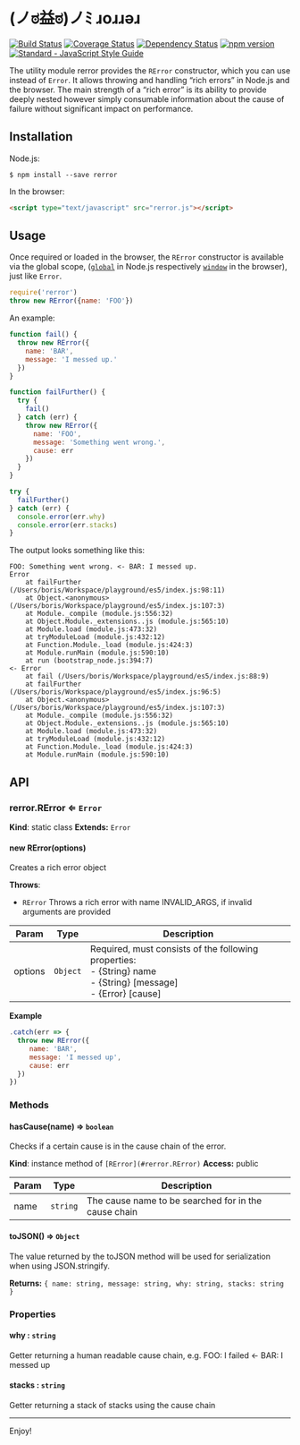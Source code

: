 # (ノಠ益ಠ)ノﾐ ɹoɹɹǝɹ

[![Build Status](https://travis-ci.org/borisdiakur/rerror.svg?branch=master)](https://travis-ci.org/borisdiakur/rerror)
[![Coverage Status](https://coveralls.io/repos/borisdiakur/rerror/badge.svg?branch=master)](https://coveralls.io/r/borisdiakur/rerror?branch=master)
[![Dependency Status](https://gemnasium.com/borisdiakur/rerror.svg)](https://gemnasium.com/borisdiakur/rerror)
[![npm version](https://badge.fury.io/js/rerror.svg)](http://badge.fury.io/js/rerror)
[![Standard - JavaScript Style Guide](https://img.shields.io/badge/code%20style-standard-brightgreen.svg)](http://standardjs.com/)

The utility module rerror provides the `RError` constructor, which you can use instead of `Error`. It allows throwing and handling “rich errors” in Node.js and the browser.
The main strength of a “rich error” is its ability to provide deeply nested however simply consumable information about the cause of failure without significant impact on performance.

## Installation

Node.js:

```shell
$ npm install --save rerror
```

In the browser:

```html
<script type="text/javascript" src="rerror.js"></script>
```

## Usage

Once required or loaded in the browser, the `RError` constructor is available via the global scope, ([`global`](https://nodejs.org/api/globals.html#globals_global) in Node.js respectively [`window`](https://developer.mozilla.org/en-US/docs/Web/API/Window) in the browser), just like `Error`.

```js
require('rerror')
throw new RError({name: 'FOO'})
```

An example:

```js
function fail() {
  throw new RError({
    name: 'BAR',
    message: 'I messed up.'
  })
}

function failFurther() {
  try {
    fail()
  } catch (err) {
    throw new RError({
      name: 'FOO',
      message: 'Something went wrong.',
      cause: err
    })
  }
}

try {
  failFurther()
} catch (err) {
  console.error(err.why)
  console.error(err.stacks)
}
```

The output looks something like this:

```
FOO: Something went wrong. <- BAR: I messed up.
Error
    at failFurther (/Users/boris/Workspace/playground/es5/index.js:98:11)
    at Object.<anonymous> (/Users/boris/Workspace/playground/es5/index.js:107:3)
    at Module._compile (module.js:556:32)
    at Object.Module._extensions..js (module.js:565:10)
    at Module.load (module.js:473:32)
    at tryModuleLoad (module.js:432:12)
    at Function.Module._load (module.js:424:3)
    at Module.runMain (module.js:590:10)
    at run (bootstrap_node.js:394:7)
<- Error
    at fail (/Users/boris/Workspace/playground/es5/index.js:88:9)
    at failFurther (/Users/boris/Workspace/playground/es5/index.js:96:5)
    at Object.<anonymous> (/Users/boris/Workspace/playground/es5/index.js:107:3)
    at Module._compile (module.js:556:32)
    at Object.Module._extensions..js (module.js:565:10)
    at Module.load (module.js:473:32)
    at tryModuleLoad (module.js:432:12)
    at Function.Module._load (module.js:424:3)
    at Module.runMain (module.js:590:10)
```

## API

### rerror.RError ⇐ `Error`
**Kind**: static class
**Extends:** `Error`

#### new RError(options)
Creates a rich error object

**Throws**:

- `RError` Throws a rich error with name INVALID_ARGS, if invalid arguments are provided

| Param | Type | Description |
| --- | --- | --- |
| options | `Object` | Required, must consists of the following properties:<br> - {String} name<br> - {String} [message]<br> - {Error} [cause] |

**Example**
```js
.catch(err => {
  throw new RError({
     name: 'BAR',
     message: 'I messed up',
     cause: err
  })
})
```

### Methods

#### hasCause(name) ⇒ `boolean`
Checks if a certain cause is in the cause chain of the error.

**Kind**: instance method of `[RError](#rerror.RError)`
**Access:** public

| Param | Type | Description |
| --- | --- | --- |
| name | `string` | The cause name to be searched for in the cause chain |

#### toJSON() ⇒ `Object`
The value returned by the toJSON method will be used for serialization when using JSON.stringify.

**Returns:** `{ name: string, message: string, why: string, stacks: string }`

### Properties

#### why : `string`
Getter returning a human readable cause chain, e.g. FOO: I failed <- BAR: I messed up

#### stacks : `string`
Getter returning a stack of stacks using the cause chain

___

Enjoy!
